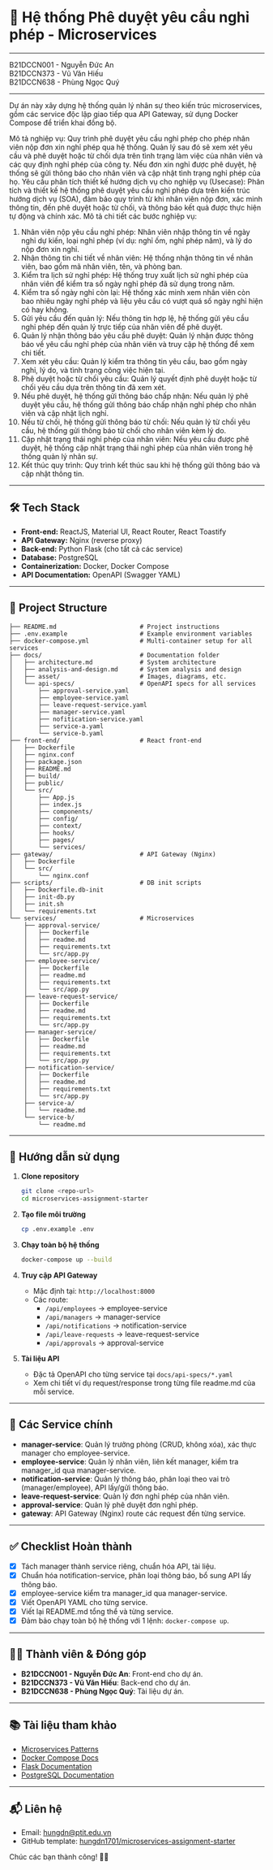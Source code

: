 # 🧩 Hệ thống Phê duyệt yêu cầu nghỉ phép - Microservices

---

B21DCCN001 - Nguyễn Đức An  
B21DCCN373 - Vũ Văn Hiếu  
B21DCCN638 - Phùng Ngọc Quý  

---

Dự án này xây dựng hệ thống quản lý nhân sự theo kiến trúc microservices, gồm các service độc lập giao tiếp qua API Gateway, sử dụng Docker Compose để triển khai đồng bộ.


Mô tả nghiệp vụ:
Quy trình phê duyệt yêu cầu nghỉ phép cho phép nhân viên nộp đơn xin nghỉ phép
qua hệ thống. Quản lý sau đó sẽ xem xét yêu cầu và phê duyệt hoặc từ chối dựa trên tình
trạng làm việc của nhân viên và các quy định nghỉ phép của công ty. Nếu đơn xin nghỉ
được phê duyệt, hệ thống sẽ gửi thông báo cho nhân viên và cập nhật tình trạng nghỉ phép
của họ.
Yêu cầu phân tích thiết kế hướng dịch vụ cho nghiệp vụ (Usecase):
Phân tích và thiết kế hệ thống phê duyệt yêu cầu nghỉ phép dựa trên kiến trúc hướng
dịch vụ (SOA), đảm bảo quy trình từ khi nhân viên nộp đơn, xác minh thông tin, đến phê
duyệt hoặc từ chối, và thông báo kết quả được thực hiện tự động và chính xác.
Mô tả chi tiết các bước nghiệp vụ:
1. Nhân viên nộp yêu cầu nghỉ phép: Nhân viên nhập thông tin về ngày nghỉ dự kiến,
loại nghỉ phép (ví dụ: nghỉ ốm, nghỉ phép năm), và lý do nộp đơn xin nghỉ.
2. Nhận thông tin chi tiết về nhân viên: Hệ thống nhận thông tin về nhân viên, bao
gồm mã nhân viên, tên, và phòng ban.
3. Kiểm tra lịch sử nghỉ phép: Hệ thống truy xuất lịch sử nghỉ phép của nhân viên để
kiểm tra số ngày nghỉ phép đã sử dụng trong năm.
4. Kiểm tra số ngày nghỉ còn lại: Hệ thống xác minh xem nhân viên còn bao nhiêu
ngày nghỉ phép và liệu yêu cầu có vượt quá số ngày nghỉ hiện có hay không.
5. Gửi yêu cầu đến quản lý: Nếu thông tin hợp lệ, hệ thống gửi yêu cầu nghỉ phép
đến quản lý trực tiếp của nhân viên để phê duyệt.
6. Quản lý nhận thông báo yêu cầu phê duyệt: Quản lý nhận được thông báo về yêu
cầu nghỉ phép của nhân viên và truy cập hệ thống để xem chi tiết.
7. Xem xét yêu cầu: Quản lý kiểm tra thông tin yêu cầu, bao gồm ngày nghỉ, lý do,
và tình trạng công việc hiện tại.
8. Phê duyệt hoặc từ chối yêu cầu: Quản lý quyết định phê duyệt hoặc từ chối yêu
cầu dựa trên thông tin đã xem xét.
9. Nếu phê duyệt, hệ thống gửi thông báo chấp nhận: Nếu quản lý phê duyệt yêu
cầu, hệ thống gửi thông báo chấp nhận nghỉ phép cho nhân viên và cập nhật lịch
nghỉ.
10. Nếu từ chối, hệ thống gửi thông báo từ chối: Nếu quản lý từ chối yêu cầu, hệ
thống gửi thông báo từ chối cho nhân viên kèm lý do.
11. Cập nhật trạng thái nghỉ phép của nhân viên: Nếu yêu cầu được phê duyệt, hệ
thống cập nhật trạng thái nghỉ phép của nhân viên trong hệ thống quản lý nhân sự.
12. Kết thúc quy trình: Quy trình kết thúc sau khi hệ thống gửi thông báo và cập nhật
thông tin.

---

## 🛠️ Tech Stack
- **Front-end:** ReactJS, Material UI, React Router, React Toastify
- **API Gateway:** Nginx (reverse proxy)
- **Back-end:** Python Flask (cho tất cả các service)
- **Database:** PostgreSQL 
- **Containerization:** Docker, Docker Compose
- **API Documentation:** OpenAPI (Swagger YAML)

---
## 📁 Project Structure

```
├── README.md                       # Project instructions
├── .env.example                    # Example environment variables
├── docker-compose.yml              # Multi-container setup for all services
├── docs/                           # Documentation folder
│   ├── architecture.md             # System architecture
│   ├── analysis-and-design.md      # System analysis and design
│   ├── asset/                      # Images, diagrams, etc.
│   └── api-specs/                  # OpenAPI specs for all services
│       ├── approval-service.yaml
│       ├── employee-service.yaml
│       ├── leave-request-service.yaml
│       ├── manager-service.yaml
│       ├── nofitication-service.yaml
│       ├── service-a.yaml
│       └── service-b.yaml
├── front-end/                      # React front-end
│   ├── Dockerfile
│   ├── nginx.conf
│   ├── package.json
│   ├── README.md
│   ├── build/
│   ├── public/
│   └── src/
│       ├── App.js
│       ├── index.js
│       ├── components/
│       ├── config/
│       ├── context/
│       ├── hooks/
│       ├── pages/
│       └── services/
├── gateway/                        # API Gateway (Nginx)
│   ├── Dockerfile
│   └── src/
│       └── nginx.conf
├── scripts/                        # DB init scripts
│   ├── Dockerfile.db-init
│   ├── init-db.py
│   ├── init.sh
│   └── requirements.txt
└── services/                       # Microservices
    ├── approval-service/
    │   ├── Dockerfile
    │   ├── readme.md
    │   ├── requirements.txt
    │   └── src/app.py
    ├── employee-service/
    │   ├── Dockerfile
    │   ├── readme.md
    │   ├── requirements.txt
    │   └── src/app.py
    ├── leave-request-service/
    │   ├── Dockerfile
    │   ├── readme.md
    │   ├── requirements.txt
    │   └── src/app.py
    ├── manager-service/
    │   ├── Dockerfile
    │   ├── readme.md
    │   ├── requirements.txt
    │   └── src/app.py
    ├── notification-service/
    │   ├── Dockerfile
    │   ├── readme.md
    │   ├── requirements.txt
    │   └── src/app.py
    ├── service-a/
    │   └── readme.md
    └── service-b/
        └── readme.md
```

---

## 🚀 Hướng dẫn sử dụng

1. **Clone repository**

   ```bash
   git clone <repo-url>
   cd microservices-assignment-starter
   ```

2. **Tạo file môi trường**

   ```bash
   cp .env.example .env
   ```

3. **Chạy toàn bộ hệ thống**

   ```bash
   docker-compose up --build
   ```

4. **Truy cập API Gateway**
   - Mặc định tại: `http://localhost:8000`
   - Các route:
     - `/api/employees` → employee-service
     - `/api/managers` → manager-service
     - `/api/notifications` → notification-service
     - `/api/leave-requests` → leave-request-service
     - `/api/approvals` → approval-service

5. **Tài liệu API**
   - Đặc tả OpenAPI cho từng service tại `docs/api-specs/*.yaml`
   - Xem chi tiết ví dụ request/response trong từng file readme.md của mỗi service.

---

## 🧩 Các Service chính

- **manager-service**: Quản lý trưởng phòng (CRUD, không xóa), xác thực manager cho employee-service.
- **employee-service**: Quản lý nhân viên, liên kết manager, kiểm tra manager_id qua manager-service.
- **notification-service**: Quản lý thông báo, phân loại theo vai trò (manager/employee), API lấy/gửi thông báo.
- **leave-request-service**: Quản lý đơn nghỉ phép của nhân viên.
- **approval-service**: Quản lý phê duyệt đơn nghỉ phép.
- **gateway**: API Gateway (Nginx) route các request đến từng service.

---

## ✅ Checklist Hoàn thành
- [x] Tách manager thành service riêng, chuẩn hóa API, tài liệu.
- [x] Chuẩn hóa notification-service, phân loại thông báo, bổ sung API lấy thông báo.
- [x] employee-service kiểm tra manager_id qua manager-service.
- [x] Viết OpenAPI YAML cho từng service.
- [x] Viết lại README.md tổng thể và từng service.
- [x] Đảm bảo chạy toàn bộ hệ thống với 1 lệnh: `docker-compose up`.

---

## 👩‍💻 Thành viên & Đóng góp
- **B21DCCN001 - Nguyễn Đức An**: Front-end cho dự án.
- **B21DCCN373 - Vũ Văn Hiếu**: Back-end cho dự án.
- **B21DCCN638 - Phùng Ngọc Quý**: Tài liệu dự án.


---

## 📚 Tài liệu tham khảo
- [Microservices Patterns](https://microservices.io/patterns/index.html)
- [Docker Compose Docs](https://docs.docker.com/compose/)
- [Flask Documentation](https://flask.palletsprojects.com/)
- [PostgreSQL Documentation](https://www.postgresql.org/docs/)

---

## 📬 Liên hệ
- Email: [hungdn@ptit.edu.vn](mailto:hungdn@ptit.edu.vn)
- GitHub template: [hungdn1701/microservices-assignment-starter](https://github.com/hungdn1701/microservices-assignment-starter)

Chúc các bạn thành công! 💪🚀

